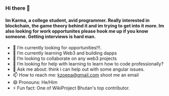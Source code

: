 ### Hi there 👋

#### Im Karma, a college student, avid programmer. Really interested in blockchain, the game theory behind it and im trying to get into it more. Im also looking for work opportunites please hook me up if you know someone. Getting interviews is hard man.

- 🔭 I’m currently looking for opportunities!!!.
- 🌱 I’m currently learning Web3 and building dapps
- 👯 I’m looking to collaborate on any web3 projects
- 🤔 I’m looking for help with learning to learn how to code professionally?
- 💬 Ask me about: think i can help out with some angular issues.
- 📫 How to reach me: kzoepa@gmail.com  shoot me an email
- 😄 Pronouns: He/Him
- ⚡ Fun fact: One of WikiProject Bhutan's top contributor.
